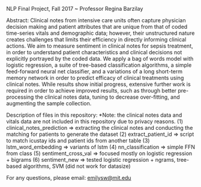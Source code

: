 NLP Final Project, Fall 2017 ~ Professor Regina Barzilay

Abstract: Clinical notes from intensive care units often capture physician decision making and patient attributes that are unique from that of coded time-series vitals and demographic data; however, their unstructured nature creates challenges that limits their efficiency in directly informing clinical actions. We aim to measure sentiment in clinical notes for sepsis treatment, in order to understand patient characteristics and clinical decisions not explicitly portrayed by the coded data. We apply a bag of words model with logistic regression, a suite of tree-based classification algorithms, a simple feed-forward neural net classifier, and a variations of a long short-term memory network in order to predict efficacy of clinical treatments using clinical notes. While results show initial progress, extensive further work is required in order to achieve improved results, such as through better pre-processing the clinical notes data, tuning to decrease over-fitting, and augmenting the sample collection.

Description of files in this repository:
*Note: the clinical notes data and vitals data are not included in this repository due to privacy reasons. 
(1) clinical_notes_prediction => extracting the clinical notes and conducting the matching for patients to generate the dataset
(2) extract_patient_id => script to match icustay ids and patient ids from another table
(3) lstm_word_embedding => variants of lstm
(4) nn_classification => simple FFN from class
(5) sentiment_cross_val => focused mostly on logistic regression + bigrams
(6) sentiment_new => tested logistic regression + ngrams, tree-based algorithms, SVM (did not work for datasize)

For any questions, please email: emilysw@mit.edu
